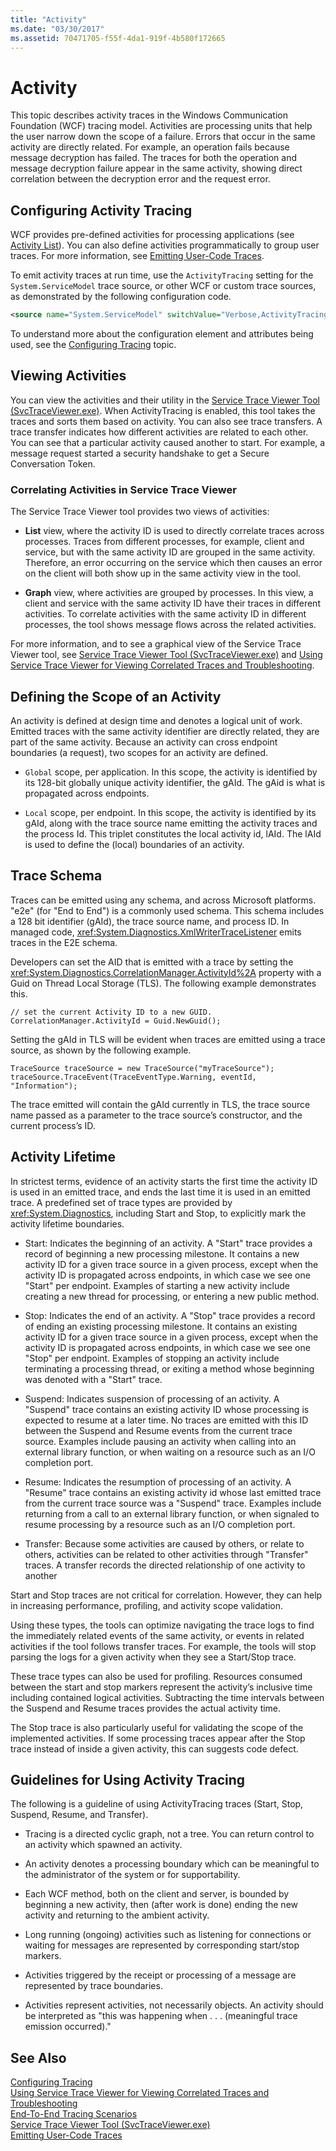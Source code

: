 ```yaml
---
title: "Activity"
ms.date: "03/30/2017"
ms.assetid: 70471705-f55f-4da1-919f-4b580f172665
---
```

# Activity
This topic describes activity traces in the Windows Communication Foundation (WCF) tracing model. Activities are processing units that help the user narrow down the scope of a failure. Errors that occur in the same activity are directly related. For example, an operation fails because message decryption has failed. The traces for both the operation and message decryption failure appear in the same activity, showing direct correlation between the decryption error and the request error.  
  
## Configuring Activity Tracing  
 WCF provides pre-defined activities for processing applications (see [Activity List](../../../../../docs/framework/wcf/diagnostics/tracing/activity-list.md)). You can also define activities programmatically to group user traces. For more information, see [Emitting User-Code Traces](../../../../../docs/framework/wcf/diagnostics/tracing/emitting-user-code-traces.md).  
  
 To emit activity traces at run time, use the `ActivityTracing` setting for the `System.ServiceModel` trace source, or other WCF or custom trace sources, as demonstrated by the following configuration code.  
  
```xml  
<source name="System.ServiceModel" switchValue="Verbose,ActivityTracing">  
```  
  
 To understand more about the configuration element and attributes being used, see the [Configuring Tracing](../../../../../docs/framework/wcf/diagnostics/tracing/configuring-tracing.md) topic.  
  
## Viewing Activities  
 You can view the activities and their utility in the [Service Trace Viewer Tool (SvcTraceViewer.exe)](../../../../../docs/framework/wcf/service-trace-viewer-tool-svctraceviewer-exe.md). When ActivityTracing is enabled, this tool takes the traces and sorts them based on activity. You can also see trace transfers. A trace transfer indicates how different activities are related to each other. You can see that a particular activity caused another to start. For example, a message request started a security handshake to get a Secure Conversation Token.  
  
### Correlating Activities in Service Trace Viewer  
 The Service Trace Viewer tool provides two views of activities:  
  
- **List** view, where the activity ID is used to directly correlate traces across processes. Traces from different processes, for example, client and service, but with the same activity ID are grouped in the same activity. Therefore, an error occurring on the service which then causes an error on the client will both show up in the same activity view in the tool.  
  
- **Graph** view, where activities are grouped by processes. In this view, a client and service with the same activity ID have their traces in different activities. To correlate activities with the same activity ID in different processes, the tool shows message flows across the related activities.  
  
 For more information, and to see a graphical view of the Service Trace Viewer tool, see [Service Trace Viewer Tool (SvcTraceViewer.exe)](../../../../../docs/framework/wcf/service-trace-viewer-tool-svctraceviewer-exe.md) and [Using Service Trace Viewer for Viewing Correlated Traces and Troubleshooting](../../../../../docs/framework/wcf/diagnostics/tracing/using-service-trace-viewer-for-viewing-correlated-traces-and-troubleshooting.md).  
  
## Defining the Scope of an Activity  
 An activity is defined at design time and denotes a logical unit of work. Emitted traces with the same activity identifier are directly related, they are part of the same activity. Because an activity can cross endpoint boundaries (a request), two scopes for an activity are defined.  
  
- `Global` scope, per application. In this scope, the activity is identified by its 128-bit globally unique activity identifier, the gAId. The gAid is what is propagated across endpoints.  
  
- `Local` scope, per endpoint. In this scope, the activity is identified by its gAId, along with the trace source name emitting the activity traces and the process Id. This triplet constitutes the local activity id, lAId. The lAId is used to define the (local) boundaries of an activity.  
  
## Trace Schema  
 Traces can be emitted using any schema, and across Microsoft platforms. "e2e" (for "End to End") is a commonly used schema. This schema includes a 128 bit identifier (gAId), the trace source name, and process ID. In managed code, <xref:System.Diagnostics.XmlWriterTraceListener> emits traces in the E2E schema.  
  
 Developers can set the AID that is emitted with a trace by setting the <xref:System.Diagnostics.CorrelationManager.ActivityId%2A> property with a Guid on Thread Local Storage (TLS). The following example demonstrates this.  
  
```  
// set the current Activity ID to a new GUID.  
CorrelationManager.ActivityId = Guid.NewGuid();  
```  
  
 Setting the gAId in TLS will be evident when traces are emitted using a trace source, as shown by the following example.  
  
```  
TraceSource traceSource = new TraceSource("myTraceSource");  
traceSource.TraceEvent(TraceEventType.Warning, eventId, "Information");  
```  
  
 The trace emitted will contain the gAId currently in TLS, the trace source name passed as a parameter to the trace source’s constructor, and the current process’s ID.  
  
## Activity Lifetime  
 In strictest terms, evidence of an activity starts the first time the activity ID is used in an emitted trace, and ends the last time it is used in an emitted trace. A predefined set of trace types are provided by <xref:System.Diagnostics>, including Start and Stop, to explicitly mark the activity lifetime boundaries.  
  
- Start: Indicates the beginning of an activity. A "Start" trace provides a record of beginning a new processing milestone. It contains a new activity ID for a given trace source in a given process, except when the activity ID is propagated across endpoints, in which case we see one "Start" per endpoint. Examples of starting a new activity include creating a new thread for processing, or entering a new public method.  
  
- Stop: Indicates the end of an activity. A "Stop" trace provides a record of ending an existing processing milestone. It contains an existing activity ID for a given trace source in a given process, except when the activity ID is propagated across endpoints, in which case we see one "Stop" per endpoint.  Examples of stopping an activity include terminating a processing thread, or exiting a method whose beginning was denoted with a "Start" trace.  
  
- Suspend: Indicates suspension of processing of an activity. A "Suspend" trace contains an existing activity ID whose processing is expected to resume at a later time. No traces are emitted with this ID between the Suspend and Resume events from the current trace source. Examples include pausing an activity when calling into an external library function, or when waiting on a resource such as an I/O completion port.  
  
- Resume: Indicates the resumption of processing of an activity. A "Resume" trace contains an existing activity id whose last emitted trace from the current trace source was a "Suspend" trace. Examples include returning from a call to an external library function, or when signaled to resume processing by a resource such as an I/O completion port.  
  
- Transfer: Because some activities are caused by others, or relate to others, activities can be related to other activities through "Transfer" traces. A transfer records the directed relationship of one activity to another  
  
 Start and Stop traces are not critical for correlation. However, they can help in increasing performance, profiling, and activity scope validation.  
  
 Using these types, the tools can optimize navigating the trace logs to find the immediately related events of the same activity, or events in related activities if the tool follows transfer traces. For example, the tools will stop parsing the logs for a given activity when they see a Start/Stop trace.  
  
 These trace types can also be used for profiling. Resources consumed between the start and stop markers represent the activity’s inclusive time including contained logical activities. Subtracting the time intervals between the Suspend and Resume traces provides the actual activity time.  
  
 The Stop trace is also particularly useful for validating the scope of the implemented activities. If some processing traces appear after the Stop trace instead of inside a given activity, this can suggests code defect.  
  
## Guidelines for Using Activity Tracing  
 The following is a guideline of using ActivityTracing traces (Start, Stop, Suspend, Resume, and Transfer).  
  
- Tracing is a directed cyclic graph, not a tree. You can return control to an activity which spawned an activity.  
  
- An activity denotes a processing boundary which can be meaningful to the administrator of the system or for supportability.  
  
- Each WCF method, both on the client and server, is bounded by beginning a new activity, then (after work is done) ending the new activity and returning to the ambient activity.  
  
- Long running (ongoing) activities such as listening for connections or waiting for messages are represented by corresponding start/stop markers.  
  
- Activities triggered by the receipt or processing of a message are represented by trace boundaries.  
  
- Activities represent activities, not necessarily objects. An activity should be interpreted as "this was happening when . . . (meaningful trace emission occurred)."  
  
## See Also  
 [Configuring Tracing](../../../../../docs/framework/wcf/diagnostics/tracing/configuring-tracing.md)  
 [Using Service Trace Viewer for Viewing Correlated Traces and Troubleshooting](../../../../../docs/framework/wcf/diagnostics/tracing/using-service-trace-viewer-for-viewing-correlated-traces-and-troubleshooting.md)  
 [End-To-End Tracing Scenarios](../../../../../docs/framework/wcf/diagnostics/tracing/end-to-end-tracing-scenarios.md)  
 [Service Trace Viewer Tool (SvcTraceViewer.exe)](../../../../../docs/framework/wcf/service-trace-viewer-tool-svctraceviewer-exe.md)  
 [Emitting User-Code Traces](../../../../../docs/framework/wcf/diagnostics/tracing/emitting-user-code-traces.md)
